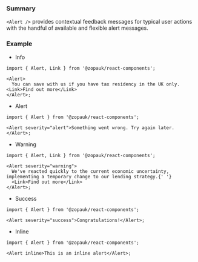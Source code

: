 ### Summary

`<Alert />` provides contextual feedback messages for typical user actions with the handful of available and flexible alert messages.

### Example

- Info

```tsx
import { Alert, Link } from '@zopauk/react-components';

<Alert>
  You can save with us if you have tax residency in the UK only. <Link>Find out more</Link>
</Alert>;
```

- Alert

```tsx
import { Alert } from '@zopauk/react-components';

<Alert severity="alert">Something went wrong. Try again later.</Alert>;
```

- Warning

```tsx
import { Alert, Link } from '@zopauk/react-components';

<Alert severity="warning">
  We've reacted quickly to the current economic uncertainty, implementing a temporary change to our lending strategy.{' '}
  <Link>Find out more</Link>
</Alert>;
```

- Success

```tsx
import { Alert } from '@zopauk/react-components';

<Alert severity="success">Congratulations!</Alert>;
```

- Inline

```tsx
import { Alert } from '@zopauk/react-components';

<Alert inline>This is an inline alert</Alert>;
```
